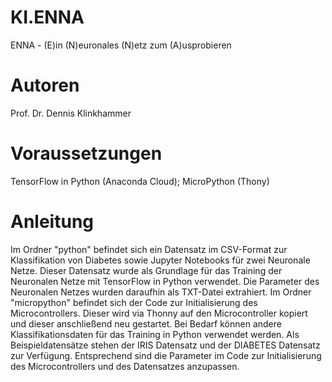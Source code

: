 # KI.ENNA
ENNA - (E)in (N)euronales (N)etz zum (A)usprobieren

# Autoren
Prof. Dr. Dennis Klinkhammer

# Voraussetzungen
TensorFlow in Python (Anaconda Cloud); MicroPython (Thony)

# Anleitung
Im Ordner "python" befindet sich ein Datensatz im CSV-Format zur Klassifikation von Diabetes sowie Jupyter Notebooks für zwei Neuronale Netze.
Dieser Datensatz wurde als Grundlage für das Training der Neuronalen Netze mit TensorFlow in Python verwendet.
Die Parameter des Neuronalen Netzes wurden daraufhin als TXT-Datei extrahiert.
Im Ordner "micropython" befindet sich der Code zur Initialisierung des Microcontrollers.
Dieser wird via Thonny auf den Microcontroller kopiert und dieser anschließend neu gestartet.
Bei Bedarf können andere Klassifikationsdaten für das Training in Python verwendet werden.
Als Beispieldatensätze stehen der IRIS Datensatz und der DIABETES Datensatz zur Verfügung.
Entsprechend sind die Parameter im Code zur Initialisierung des Microcontrollers und des Datensatzes anzupassen.
